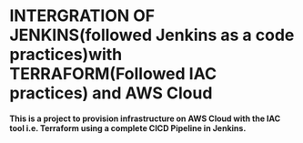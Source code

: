 
# INTERGRATION OF JENKINS(followed Jenkins as a code practices)with TERRAFORM(Followed IAC practices) and AWS Cloud




**This is a project to provision infrastructure on AWS Cloud with the IAC tool i.e. Terraform using a complete CICD Pipeline in Jenkins.**
